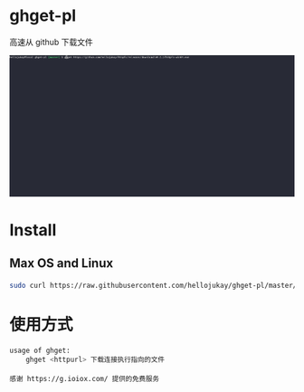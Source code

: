 # ghget-pl
高速从 github 下载文件

![demo](demo.gif)

# Install
## Max OS and Linux 
```bash
sudo curl https://raw.githubusercontent.com/hellojukay/ghget-pl/master/ghget.pl -o /bin/ghget && sudo chmod +x /bin/ghget
```

# 使用方式
```bash
usage of ghget:
    ghget <httpurl> 下载连接执行指向的文件

感谢 https://g.ioiox.com/ 提供的免费服务
```
